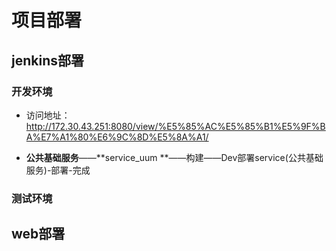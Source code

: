 # 项目部署

## jenkins部署

### 开发环境

* 访问地址：http://172.30.43.251:8080/view/%E5%85%AC%E5%85%B1%E5%9F%BA%E7%A1%80%E6%9C%8D%E5%8A%A1/

* **公共基础服务**——**service_uum **——构建——Dev部署service(公共基础服务)-部署-完成
    

### 测试环境



## web部署

